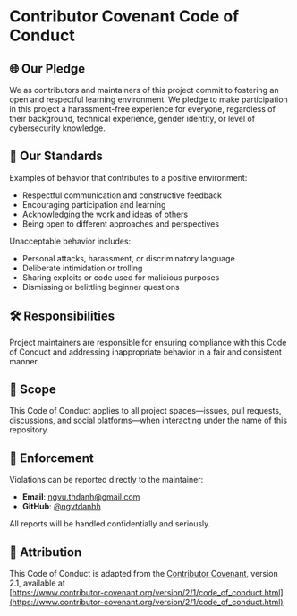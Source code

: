 # Contributor Covenant Code of Conduct

## 🌐 Our Pledge

We as contributors and maintainers of this project commit to fostering an open and respectful learning environment. We pledge to make participation in this project a harassment-free experience for everyone, regardless of their background, technical experience, gender identity, or level of cybersecurity knowledge.

## 📌 Our Standards

Examples of behavior that contributes to a positive environment:

- Respectful communication and constructive feedback
- Encouraging participation and learning
- Acknowledging the work and ideas of others
- Being open to different approaches and perspectives

Unacceptable behavior includes:

- Personal attacks, harassment, or discriminatory language
- Deliberate intimidation or trolling
- Sharing exploits or code used for malicious purposes
- Dismissing or belittling beginner questions

## 🛠️ Responsibilities

Project maintainers are responsible for ensuring compliance with this Code of Conduct and addressing inappropriate behavior in a fair and consistent manner.

## 🧾 Scope

This Code of Conduct applies to all project spaces—issues, pull requests, discussions, and social platforms—when interacting under the name of this repository.

## 🚨 Enforcement

Violations can be reported directly to the maintainer:

- **Email**: ngvu.thdanh@gmail.com  
- **GitHub**: [@ngvtdanhh](https://github.com/ngvtdanhh)

All reports will be handled confidentially and seriously.

## 📄 Attribution

This Code of Conduct is adapted from the [Contributor Covenant](https://www.contributor-covenant.org), version 2.1, available at  
[https://www.contributor-covenant.org/version/2/1/code_of_conduct.html](https://www.contributor-covenant.org/version/2/1/code_of_conduct.html)
